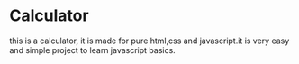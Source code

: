 # Calculator
this is a calculator, it is made for pure html,css and javascript.it is very easy and simple project to learn javascript basics.
